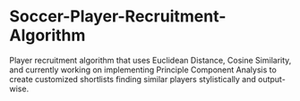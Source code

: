# Soccer-Player-Recruitment-Algorithm
Player recruitment algorithm that uses Euclidean Distance, Cosine Similarity, and currently working on implementing Principle Component Analysis to create customized shortlists finding similar players stylistically and output-wise.
